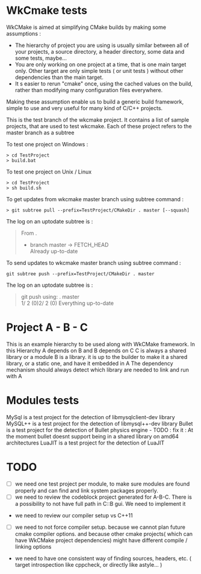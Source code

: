 WkCmake tests
=============

WkCMake is aimed at simplifying CMake builds by making some assumptions :

- The hierarchy of project you are using is usually similar between all of your projects,  a source directory, a header directory, some data and some tests, maybe...
- You are only working on one project at a time, that is one main target only. Other target are only simple tests ( or unit tests ) without other dependencies than the main target.
- It s easier to rerun "cmake" once, using the cached values on the build, rather than modifying many configuration files everywhere.

Making these assumption enable us to build a generic build framework, simple to use and very useful for many kind of C/C++ projects.

This is the test branch of the wkcmake project.
It contains a list of sample projects, that are used to test wkcmake.
Each of these project refers to the master branch as a subtree

To test one project on Windows :

`> cd TestProject`<br/>
`> build.bat`

To test one project on Unix / Linux

`> cd TestProject`<br/>
`> sh build.sh`

To get updates from wkcmake master branch using subtree command :

`> git subtree pull --prefix=TestProject/CMakeDir . master [--squash]`
> 
The log on an uptodate subtree is :
>From . <br/>
> * branch	master -> FETCH_HEAD <br/>
>Already up-to-date


To send updates to wkcmake master branch using subtree command :

`git subtree push --prefix=TestProject/CMakeDir . master`

The log on an uptodate subtree is :
>git push using: . master <br/>
>1/	2 (0)2/		2 (0) Everything up-to-date <br/>


Project A - B - C
=================
This is an example hierarchy to be used along with WkCMake framework.
In this Hierarchy A depends on B and B depends on C
C is always a shared library or a module
B is a library. it is up to the builder to make it a shared library, or a static one, and have it embedded in A
The dependency mechanism should always detect which library are needed to link and run with A

Modules tests
=============
MySql is a test project for the detection of libmysqlclient-dev library
MySQL++ is a test project for the detection of libmysql++-dev library
Bullet is a test project for the detection of Bullet physics engine - TODO : fix it : At the moment bullet doesnt support being in a shared library on amd64 architectures
LuaJIT is a test project for the detection of LuaJIT

TODO
====
- [ ] we need one test project per module, to make sure modules are found properly and can find and link system packages properly.
- [ ] we need to review the codeblock project generated for A-B-C. There is a possibility to not have full path in C::B gui. We need to implement it
- we need to review our compiler setup vs C++11
- [ ] we need to not force compiler setup. because we cannot plan future cmake compiler options. and because other cmake projects( which can have WkCMake project dependencies) might have different compile / linking options
- we need to have one consistent way of finding sources, headers, etc. ( target introspection like cppcheck, or directly like astyle... )

